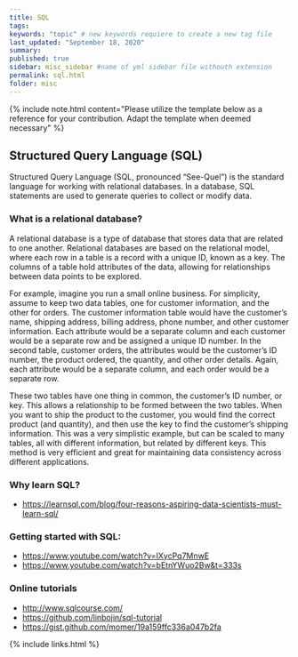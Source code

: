 ```yaml
---
title: SQL
tags:
keywords: "topic" # new keywords requiere to create a new tag file
last_updated: "September 18, 2020"
summary: 
published: true
sidebar: misc_sidebar #name of yml sidebar file withouth extension
permalink: sql.html
folder: misc
---
```



{% include note.html content="Please utilize the template below as a reference for your contribution. Adapt the template when deemed necessary" %}

## Structured Query Language (SQL)

Structured Query Language (SQL, pronounced “See-Quel”) is the standard language for working with relational databases. In a database, SQL statements are used to generate queries to collect or modify data.

### What is a relational database?

A relational database is a type of database that stores data that are related to one another. Relational databases are based on the relational model, where each row in a table is a record with a unique ID, known as a key. The columns of a table hold attributes of the data, allowing for relationships between data points to be explored.

For example, imagine you run a small online business. For simplicity, assume to keep two data tables, one for customer information, and the other for orders. The customer information table would have the customer’s name, shipping address, billing address, phone number, and other customer information. Each attribute would be a separate column and each customer would be a separate row and be assigned a unique ID number. In the second table, customer orders, the attributes would be the customer’s ID number, the product ordered, the quantity, and other order details. Again, each attribute would be a separate column, and each order would be a separate row.

These two tables have one thing in common, the customer’s ID number, or key. This allows a relationship to be formed between the two tables. When you want to ship the product to the customer, you would find the correct product (and quantity), and then use the key to find the customer’s shipping information.
This was a very simplistic example, but can be scaled to many tables, all with different information, but related by different keys. This method is very efficient and great for maintaining data consistency across different applications.

### Why learn SQL?

* https://learnsql.com/blog/four-reasons-aspiring-data-scientists-must-learn-sql/

### Getting started with SQL:

* https://www.youtube.com/watch?v=IXycPq7MnwE
* https://www.youtube.com/watch?v=bEtnYWuo2Bw&t=333s

### Online tutorials

* http://www.sqlcourse.com/
* https://github.com/linbojin/sql-tutorial
* https://gist.github.com/momer/19a159ffc336a047b2fa

{% include links.html %}
